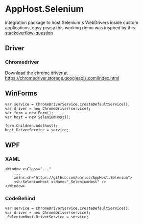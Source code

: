 # AppHost.Selenium
integration package to host Selenium´s WebDrivers inside custom applications, easy peasy
this working demo was inspired by this [stackoverflow-question](https://stackoverflow.com/questions/43842311/how-to-embed-a-selenium-webdriver-as-a-wpf-control/44004670#44004670)

## Driver
### Chromedriver
Download the chrome driver at https://chromedriver.storage.googleapis.com/index.html

## WinForms

    var service = ChromeDriverService.CreateDefaultService();
    var driver = new ChromeDriver(service);
    var form = new Form();
    var host = new SeleniumHost();
    
    form.Children.Add(host);
    host.DriverService = service;

## WPF
### XAML
    <Window x:Class="..."
        ...
        xmlns:sh="https://github.com/earloc/AppHost.Selenium">
        <sh:SeleniumHost x:Name="_SeleniumHost" />
    </Window>
### CodeBehind
    var service = ChromeDriverService.CreateDefaultService();
    var driver = new ChromeDriver(service);
    _SeleniumHost.DriverService = service;
